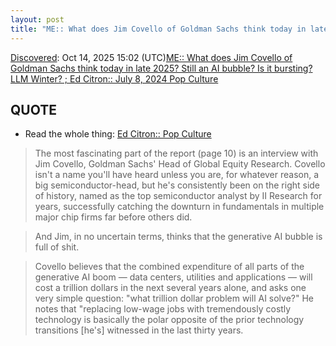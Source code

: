 ```yaml
---
layout: post
title: "ME:: What does Jim Covello of Goldman Sachs think today in late 2025? Still an AI bubble? Is it bursting? LLM Winter? ; Ed Citron:: July 8, 2024 Pop Culture"
---
```

[Discovered](http://rolandtanglao.com/2020/07/29/p1-blogthis-checkvist-list-links-to-blog/): Oct 14, 2025 15:02 (UTC)[ME:: What does Jim Covello of Goldman Sachs think today in late 2025? Still an AI bubble? Is it bursting? LLM Winter? ; Ed Citron:: July 8, 2024 Pop Culture](https://www.wheresyoured.at/pop-culture/)

## QUOTE

* Read the whole thing: [Ed Citron:: Pop Culture](https://www.wheresyoured.at/pop-culture/)

>The most fascinating part of the report (page 10) is an interview with Jim Covello, Goldman Sachs' Head of Global Equity Research. Covello isn't a name you'll have heard unless you are, for whatever reason, a big semiconductor-head, but he's consistently been on the right side of history, named as the top semiconductor analyst by II Research for years, successfully catching the downturn in fundamentals in multiple major chip firms far before others did.

>And Jim, in no uncertain terms, thinks that the generative AI bubble is full of shit.

>Covello believes that the combined expenditure of all parts of the generative AI boom — data centers, utilities and applications — will cost a trillion dollars in the next several years alone, and asks one very simple question: "what trillion dollar problem will AI solve?" He notes that "replacing low-wage jobs with tremendously costly technology is basically the polar opposite of the prior technology transitions [he's] witnessed in the last thirty years.

